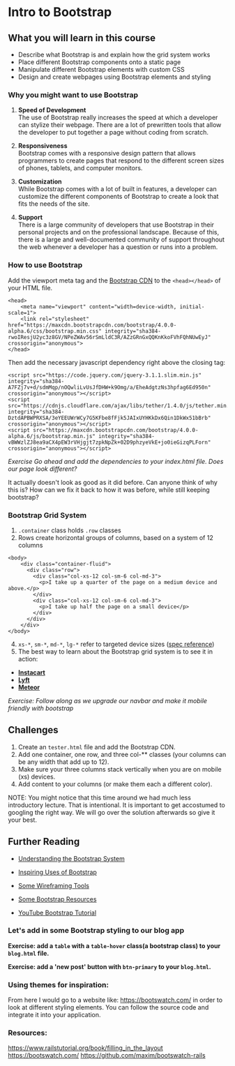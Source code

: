 # Intro to Bootstrap

## What you will learn in this course
* Describe what Bootstrap is and explain how the grid system works
* Place different Bootstrap components onto a static page
* Manipulate different Bootstrap elements with custom CSS
* Design and create webpages using Bootstrap elements and styling 

### Why you might want to use Bootstrap

1. <b>Speed of Development</b><br>
The use of Bootstrap really increases the speed at which a developer can stylize their webpage.  There are a lot of prewritten tools that allow the developer to put together a page without coding from scratch.

2. <b>Responsiveness</b><br>
Bootstrap comes with a responsive design pattern that allows programmers to create pages that respond to the different screen sizes of phones, tablets, and computer monitors.

3. <b>Customization</b><br>
While Bootstrap comes with a lot of built in features, a developer can customize the different components of Bootstrap to create a look that fits the needs of the site.

4. <b>Support</b><br>
There is a large community of developers that use Bootstrap in their personal projects and on the professional landscape.  Because of this, there is a large and well-documented community of support throughout the web whenever a developer has a question or runs into a problem.

### How to use Bootstrap

Add the viewport meta tag and the <a href="http://getbootstrap.com/getting-started/#download">Bootstrap CDN</a> to the ```<head></head>``` of your HTML file.

```
<head>
    <meta name="viewport" content="width=device-width, initial-scale=1">
    <link rel="stylesheet" href="https://maxcdn.bootstrapcdn.com/bootstrap/4.0.0-alpha.6/css/bootstrap.min.css" integrity="sha384-rwoIResjU2yc3z8GV/NPeZWAv56rSmLldC3R/AZzGRnGxQQKnKkoFVhFQhNUwEyJ" crossorigin="anonymous">
</head>
```

Then add the necessary javascript dependency right above the closing </body> tag: 

```
<script src="https://code.jquery.com/jquery-3.1.1.slim.min.js" integrity="sha384-A7FZj7v+d/sdmMqp/nOQwliLvUsJfDHW+k9Omg/a/EheAdgtzNs3hpfag6Ed950n" crossorigin="anonymous"></script>
<script src="https://cdnjs.cloudflare.com/ajax/libs/tether/1.4.0/js/tether.min.js" integrity="sha384-DztdAPBWPRXSA/3eYEEUWrWCy7G5KFbe8fFjk5JAIxUYHKkDx6Qin1DkWx51bBrb" crossorigin="anonymous"></script>
<script src="https://maxcdn.bootstrapcdn.com/bootstrap/4.0.0-alpha.6/js/bootstrap.min.js" integrity="sha384-vBWWzlZJ8ea9aCX4pEW3rVHjgjt7zpkNpZk+02D9phzyeVkE+jo0ieGizqPLForn" crossorigin="anonymous"></script>
```

_Exercise Go ahead and add the dependencies to your index.html file. Does our page look different?_

It actually doesn't look as good as it did before. Can anyone think of why this is? How can we fix it back to how it was before, while still keeping bootstrap? 

### Bootstrap Grid System

1.  `.container` class holds `.row` classes
2.  Rows create horizontal groups of columns, based on a system of 12 columns
```
<body>
	<div class="container-fluid">
	  <div class="row">
	    <div class="col-xs-12 col-sm-6 col-md-3">
	      <p>I take up a quarter of the page on a medium device and above.</p>
	    </div>
	    <div class="col-xs-12 col-sm-6 col-md-3">
	      <p>I take up half the page on a small device</p>
	    </div>
	  </div>
	</div>
</body>
```
4.  `xs-*`, `sm-*`, `md-*`, `lg-*` refer to targeted device sizes ([spec reference](http://getbootstrap.com/css/#buttons-options))
5.  The best way to learn about the Bootstrap grid system is to see it in action:

- <b><a href="https://www.instacart.com/">Instacart</a></b><br>
- <b><a href="https://www.lyft.com/">Lyft</a></b><br>
- <b><a href="https://www.meteor.com/">Meteor</a></b>

_Exercise: Follow along as we upgrade our navbar and make it mobile friendly with bootstrap_

## Challenges

1. Create an ```tester.html``` file and add the Bootstrap CDN.
2. Add one container, one row, and three col-** classes (your columns can be any width that add up to 12).
3. Make sure your three columns stack vertically when you are on mobile (xs) devices.
4. Add content to your columns (or make them each a different color).

NOTE: You might notice that this time around we had much less introductory lecture. That is intentional. It is important to get accostumed to googling the right way. We will go over the solution afterwards so give it your best. 

## Further Reading

* <a href="https://scotch.io/tutorials/understanding-the-bootstrap-3-grid-system">Understanding the Bootstrap System</a><br>

* <a href="http://expo.getbootstrap.com/">Inspiring Uses of Bootstrap</a><br>

* <a href="http://www.creativebloq.com/wireframes/top-wireframing-tools-11121302">Some Wireframing Tools</a>

* <a href="https://startbootstrap.com/bootstrap-resources/">Some Bootstrap Resources</a>

* <a href="https://www.youtube.com/watch?v=gqOEoUR5RHg">YouTube Bootstrap Tutorial</a>


### Let's add in some Bootstrap styling to our blog app

**Exercise: add a `table` with a `table-hover` class(a bootstrap class) to your `blog.html` file.**

**Exercise: add a 'new post' button with `btn-primary` to your `blog.html`.**


### Using themes for inspiration:

From here I would go to a website like: https://bootswatch.com/ in order to look at different styling elements. You can follow the source code and integrate it into your application.


### Resources:
https://www.railstutorial.org/book/filling_in_the_layout
https://bootswatch.com/
https://github.com/maxim/bootswatch-rails

